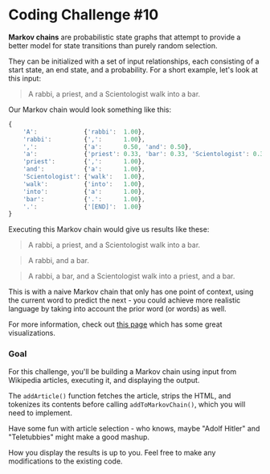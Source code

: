# Coding Challenge #10

**Markov chains** are probabilistic state graphs that attempt to provide a better model for state transitions than purely random selection.

They can be initialized with a set of input relationships, each consisting of a start state, an end state, and a probability. For a short example, let's look at this input:

> A rabbi, a priest, and a Scientologist walk into a bar.

Our Markov chain would look something like this:

```js
{
	'A':             {'rabbi':  1.00},
	'rabbi':         {',':      1.00},
	',':             {'a':      0.50, 'and': 0.50},
	'a':             {'priest': 0.33, 'bar': 0.33, 'Scientologist': 0.33},
	'priest':        {',':      1.00},
	'and':           {'a':      1.00},
	'Scientologist': {'walk':   1.00},
	'walk':          {'into':   1.00},
	'into':          {'a':      1.00},
	'bar':           {'.':      1.00},
	'.':             {'[END]':  1.00}
}
```

Executing this Markov chain would give us results like these:

> A rabbi, a priest, and a Scientologist walk into a bar.

> A rabbi, and a bar.

> A rabbi, a bar, and a Scientologist walk into a priest, and a bar.

This is with a naive Markov chain that only has one point of context, using the current word to predict the next - you could achieve more realistic language by taking into account the prior word (or words) as well.

For more information, check out [this page](http://setosa.io/ev/markov-chains/) which has some great visualizations.

### Goal

For this challenge, you'll be building a Markov chain using input from Wikipedia articles, executing it, and displaying the output.

The `addArticle()` function fetches the article, strips the HTML, and tokenizes its contents before calling `addToMarkovChain()`, which you will need to implement.

Have some fun with article selection - who knows, maybe "Adolf Hitler" and "Teletubbies" might make a good mashup.

How you display the results is up to you. Feel free to make any modifications to the existing code.
